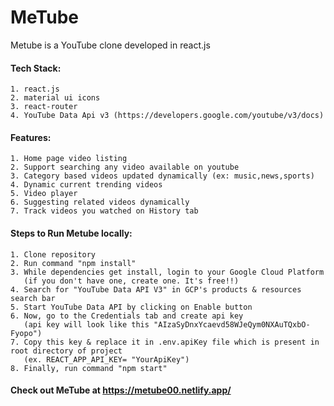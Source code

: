
# MeTube 

Metube is a YouTube clone developed in react.js

#### Tech Stack:
    1. react.js
    2. material ui icons
    3. react-router
    4. YouTube Data Api v3 (https://developers.google.com/youtube/v3/docs)

#### Features:
    1. Home page video listing
    2. Support searching any video available on youtube
    3. Category based videos updated dynamically (ex: music,news,sports)
    4. Dynamic current trending videos
    5. Video player
    6. Suggesting related videos dynamically
    7. Track videos you watched on History tab

#### Steps to Run Metube locally:
    1. Clone repository
    2. Run command "npm install"
    3. While dependencies get install, login to your Google Cloud Platform 
       (if you don't have one, create one. It's free!!)
    4. Search for "YouTube Data API V3" in GCP's products & resources search bar
    5. Start YouTube Data API by clicking on Enable button
    6. Now, go to the Credentials tab and create api key
       (api key will look like this "AIzaSyDnxYcaevd58WJeQym0NXAuTQxbO-Fyopo")
    7. Copy this key & replace it in .env.apiKey file which is present in root directory of project
       (ex. REACT_APP_API_KEY= "YourApiKey")
    8. Finally, run command "npm start" 

#### Check out MeTube at https://metube00.netlify.app/
